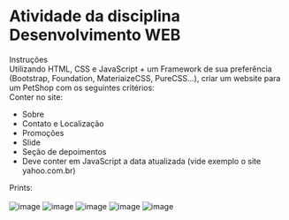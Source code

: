 # Atividade da disciplina Desenvolvimento WEB

Instruções<br>
Utilizando HTML, CSS e JavaScript + um Framework de sua preferência (Bootstrap, Foundation, MateriaizeCSS, PureCSS...), criar um website para um PetShop com os seguintes critérios:<br>
Conter no site:<br>
- Sobre<br>
- Contato e Localização<br>
- Promoções<br>
- Slide<br>
- Seção de depoimentos<br>
- Deve conter em JavaScript a data atualizada (vide exemplo o site yahoo.com.br)<br>

Prints:
<br>
<br>
![image](https://github.com/VictorBren0/playgame-page/assets/87786280/c9de1786-b837-4329-8aa9-7ed7d1b6ba5d)
![image](https://github.com/VictorBren0/playgame-page/assets/87786280/06ab5cbb-132e-4d0e-9bae-0abad46de3b0)
![image](https://github.com/VictorBren0/playgame-page/assets/87786280/6be7b883-234e-45c8-8ccb-efb6652a1ec2)
![image](https://github.com/VictorBren0/playgame-page/assets/87786280/b9eedaa8-00ef-432f-bfbb-b140d3553c07)
![image](https://github.com/VictorBren0/playgame-page/assets/87786280/49f2be0c-319d-41b4-95d6-d4922d273e2d)


<br>
<br>

